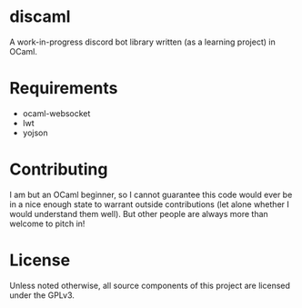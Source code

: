 # discaml

A work-in-progress discord bot library written (as a learning project) in OCaml.

# Requirements

- ocaml-websocket
- lwt
- yojson

# Contributing

I am but an OCaml beginner, so I cannot guarantee this code would ever be in
a nice enough state to warrant outside contributions (let alone whether I would
understand them well). But other people are always more than welcome to pitch
in!

# License

Unless noted otherwise, all source components of this project are licensed under
the GPLv3.
